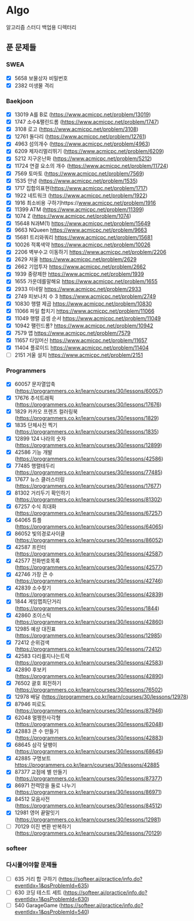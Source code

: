 # Algo

알고리즘 스터디 백업용 디렉터리

## 푼 문제들
### SWEA
  - [x] 5658 보물상자 비밀번호
  - [x] 2382 미생물 격리

### Baekjoon
  - [x] 13019	 A를 B로 (https://www.acmicpc.net/problem/13019)
  - [x] 1747   소수&팰린드롬 (https://www.acmicpc.net/problem/1747)
  - [x] 3108   로고 (https://www.acmicpc.net/problem/3108)
  - [x] 12761  돌다리 (https://www.acmicpc.net/problem/12761)
  - [x] 4963   섬의개수 (https://www.acmicpc.net/problem/4963)
  - [x] 6209   제자리멀리뛰기 (https://www.acmicpc.net/problem/6209) 
  - [x] 5212   지구온난화 (https://www.acmicpc.net/problem/5212)
  - [x] 11724  연결 요소의 개수 (https://www.acmicpc.net/problem/11724)
  - [x] 7569   토마토 (https://www.acmicpc.net/problem/7569)
  - [x] 1535   안녕 (https://www.acmicpc.net/problem/1535)
  - [x] 1717   집합의표현(https://www.acmicpc.net/problem/1717)
  - [x] 1922   네트워크 (https://www.acmicpc.net/problem/1922)
  - [x] 1916   최소비용 구하기https://www.acmicpc.net/problem/1916
  - [x] 11399  ATM (https://www.acmicpc.net/problem/11399)    
  - [x] 1074   Z (https://www.acmicpc.net/problem/1074)
  - [x] 15648  N과M(1) https://www.acmicpc.net/problem/15649
  - [x] 9663   NQueen https://www.acmicpc.net/problem/9663
  - [x] 15681  트리와쿼리 https://www.acmicpc.net/problem/15681
  - [x] 10026  적록색약 https://www.acmicpc.net/problem/10026
  - [x] 2206   벽부수고 이동하기 https://www.acmicpc.net/problem/2206 
  - [x] 2629   저울 https://www.acmicpc.net/problem/2629
  - [x] 2662   기업투자 https://www.acmicpc.net/problem/2662
  - [x] 1939   중량제한 https://www.acmicpc.net/problem/1939
  - [x] 1655   가운데를말해요 https://www.acmicpc.net/problem/1655
  - [x] 2933   미네랄 https://www.acmicpc.net/problem/2933
  - [x] 2749   피보나치 수 3 https://www.acmicpc.net/problem/2749
  - [x] 10830  행렬 제곱 https://www.acmicpc.net/problem/10830
  - [x] 11066  파일 합치기 https://www.acmicpc.net/problem/11066
  - [x] 11049  행렬 곱셈 순서 https://www.acmicpc.net/problem/11049
  - [x] 10942  팰린드롬? https://www.acmicpc.net/problem/10942
  - [x] 7579   앱 https://www.acmicpc.net/problem/7579
  - [x] 11657  타임머신 https://www.acmicpc.net/problem/11657
  - [x] 11404  플로이드 https://www.acmicpc.net/problem/11404
  - [ ] 2151   거울 설치 https://www.acmicpc.net/problem/2151
 
### Programmers
  - [x] 60057  문자열압축 (https://programmers.co.kr/learn/courses/30/lessons/60057)
  - [x] 17676  추석트래픽 (https://programmers.co.kr/learn/courses/30/lessons/17676)
  - [x] 1829   카카오 프렌즈 컬러링북 (https://programmers.co.kr/learn/courses/30/lessons/1829)
  - [x] 1835   단체사진 찍기 (https://programmers.co.kr/learn/courses/30/lessons/1835)
  - [x] 12899  124 나라의 숫자 (https://programmers.co.kr/learn/courses/30/lessons/12899)
  - [x] 42586  기능 개발 (https://programmers.co.kr/learn/courses/30/lessons/42586)
  - [x] 77485  행렬테두리 (https://programmers.co.kr/learn/courses/30/lessons/77485)
  - [x] 17677  뉴스 클러스터링 (https://programmers.co.kr/learn/courses/30/lessons/17677)
  - [x] 81302  거리두기 확인하기 (https://programmers.co.kr/learn/courses/30/lessons/81302)
  - [x] 67257  수식 최대화 (https://programmers.co.kr/learn/courses/30/lessons/67257)
  - [x] 64065  튜플 (https://programmers.co.kr/learn/courses/30/lessons/64065)
  - [x] 86052  빛의경로사이클 (https://programmers.co.kr/learn/courses/30/lessons/86052)
  - [x] 42587  프린터(https://programmers.co.kr/learn/courses/30/lessons/42587)
  - [x] 42577  전화번호목록 (https://programmers.co.kr/learn/courses/30/lessons/42577)
  - [x] 42746  가장 큰 수 (https://programmers.co.kr/learn/courses/30/lessons/42746)
  - [x] 42839  소수찾기 (https://programmers.co.kr/learn/courses/30/lessons/42839)
  - [x] 1844   게임맵최단거리 (https://programmers.co.kr/learn/courses/30/lessons/1844)
  - [x] 42860  조이스틱 (https://programmers.co.kr/learn/courses/30/lessons/42860)
  - [x] 12985  예상 대진표 (https://programmers.co.kr/learn/courses/30/lessons/12985)
  - [x] 72412  순위검색 (https://programmers.co.kr/learn/courses/30/lessons/72412)
  - [x] 42583  다리를지나는트럭 (https://programmers.co.kr/learn/courses/30/lessons/42583)
  - [x] 42890  후보키  (https://programmers.co.kr/learn/courses/30/lessons/42890)
  - [x] 76502  괄호 회전하기 (https://programmers.co.kr/learn/courses/30/lessons/76502)
  - [x] 12978  배달 (https://programmers.co.kr/learn/courses/30/lessons/12978)
  - [x] 87946  피로도 (https://programmers.co.kr/learn/courses/30/lessons/87946)
  - [x] 62048  멀쩡한사각형 (https://programmers.co.kr/learn/courses/30/lessons/62048)
  - [x] 42883  큰 수 만들기 (https://programmers.co.kr/learn/courses/30/lessons/42883)
  - [x] 68645  삼각 달팽이(https://programmers.co.kr/learn/courses/30/lessons/68645)
  - [x] 42885  구명보트 https://programmers.co.kr/learn/courses/30/lessons/42885
  - [x] 87377  교점에 별 만들기 (https://programmers.co.kr/learn/courses/30/lessons/87377)
  - [x] 86971  전력망을 둘로 나누기 (https://programmers.co.kr/learn/courses/30/lessons/86971)
  - [x] 84512  모음사전 (https://programmers.co.kr/learn/courses/30/lessons/84512)
  - [x] 12981  영어 끝말잇기 (https://programmers.co.kr/learn/courses/30/lessons/12981)
  - [ ] 70129  이진 변환 반복하기 (https://programmers.co.kr/learn/courses/30/lessons/70129)

### softeer 



### 다시풀어야할 문제들 
  - [ ] 635  거리 합 구하기 (https://softeer.ai/practice/info.do?eventIdx=1&psProblemId=635)
  - [ ] 630  코딩 테스트 세트 (https://softeer.ai/practice/info.do?eventIdx=1&psProblemId=630)
  - [ ] 540  GarageGame (https://softeer.ai/practice/info.do?eventIdx=1&psProblemId=540)
